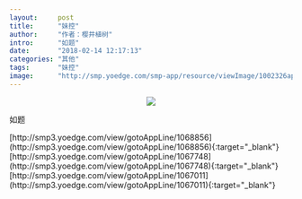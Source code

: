 ```yaml
---
layout:     post
title:      "妹控"
author:     "作者：樱井植树"
intro:      "如题"
date:       "2018-02-14 12:17:13"
categories: "其他"
tags:       "妹控"
image:      "http://smp.yoedge.com/smp-app/resource/viewImage/1002326appline.png"
---
```

<div style="text-align: center">
<p><img src="http://smp.yoedge.com/smp-app/resource/viewImage/1002326appline.png"/></p>
</div>
<p class="post-meta">
<span>如题</span>
</p>
[http://smp3.yoedge.com/view/gotoAppLine/1068856](http://smp3.yoedge.com/view/gotoAppLine/1068856){:target="_blank"}
[http://smp3.yoedge.com/view/gotoAppLine/1067748](http://smp3.yoedge.com/view/gotoAppLine/1067748){:target="_blank"}
[http://smp3.yoedge.com/view/gotoAppLine/1067011](http://smp3.yoedge.com/view/gotoAppLine/1067011){:target="_blank"}


